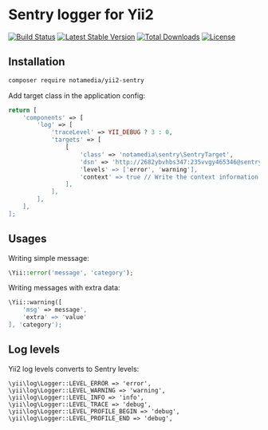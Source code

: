 # Sentry logger for Yii2

[![Build Status](https://travis-ci.org/notamedia/yii2-sentry.svg)](https://travis-ci.org/notamedia/yii2-sentry)
[![Latest Stable Version](https://poser.pugx.org/notamedia/yii2-sentry/v/stable)](https://packagist.org/packages/notamedia/yii2-sentry) 
[![Total Downloads](https://poser.pugx.org/notamedia/yii2-sentry/downloads)](https://packagist.org/packages/notamedia/yii2-sentry) 
[![License](https://poser.pugx.org/notamedia/yii2-sentry/license)](https://packagist.org/packages/notamedia/yii2-sentry)

## Installation

```bash
composer require notamedia/yii2-sentry
```

Add target class in the application config:

```php
return [
    'components' => [
	    'log' => [
		    'traceLevel' => YII_DEBUG ? 3 : 0,
		    'targets' => [
			    [
				    'class' => 'notamedia\sentry\SentryTarget',
				    'dsn' => 'http://2682ybvhbs347:235vvgy465346@sentry.com/1,
				    'levels' => ['error', 'warning'],
				    'context' => true // Write the context information. The default is true.
			    ],
		    ],
	    ],
    ],
];
```

## Usages

Writing simple message:

```php
\Yii::error('message', 'category');
```

Writing messages with extra data:

```php
\Yii::warning([
    'msg' => message',
    'extra' => 'value'
], 'category');
```

## Log levels

Yii2 log levels converts to Sentry levels:

```
\yii\log\Logger::LEVEL_ERROR => 'error',
\yii\log\Logger::LEVEL_WARNING => 'warning',
\yii\log\Logger::LEVEL_INFO => 'info',
\yii\log\Logger::LEVEL_TRACE => 'debug',
\yii\log\Logger::LEVEL_PROFILE_BEGIN => 'debug',
\yii\log\Logger::LEVEL_PROFILE_END => 'debug',
```